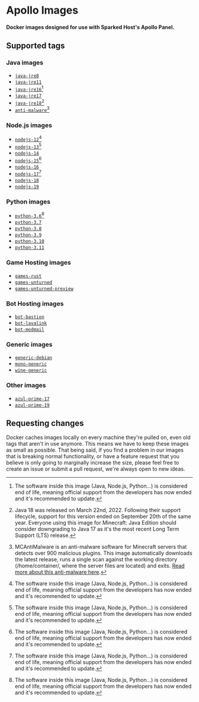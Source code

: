 # Apollo Images

#### Docker images designed for use with Sparked Host's Apollo Panel.

## Supported tags

### Java images

- [`java-jre8`](https://github.com/sparkedhost/images/blob/main/java/java-jre8/Dockerfile)
- [`java-jre11`](https://github.com/sparkedhost/images/blob/main/java/java-jre11/Dockerfile)
- [`java-jre16`](https://github.com/sparkedhost/images/blob/main/java/java-jre16/Dockerfile)[^eol]
- [`java-jre17`](https://github.com/sparkedhost/images/blob/main/java/java-jre17/Dockerfile)
- [`java-jre18`](https://github.com/sparkedhost/images/blob/main/java/java-jre18/Dockerfile)[^java18]
- [`anti-malware`](https://github.com/sparkedhost/images/blob/main/java/anti-malware/Dockerfile)[^antimalware]

### Node.js images

- [`nodejs-12`](https://github.com/sparkedhost/images/blob/main/nodejs/nodejs-12/Dockerfile)[^eol]
- [`nodejs-13`](https://github.com/sparkedhost/images/blob/main/nodejs/nodejs-13/Dockerfile)[^eol]
- [`nodejs-14`](https://github.com/sparkedhost/images/blob/main/nodejs/nodejs-14/Dockerfile)
- [`nodejs-15`](https://github.com/sparkedhost/images/blob/main/nodejs/nodejs-15/Dockerfile)[^eol]
- [`nodejs-16`](https://github.com/sparkedhost/images/blob/main/nodejs/nodejs-16/Dockerfile)
- [`nodejs-17`](https://github.com/sparkedhost/images/blob/main/nodejs/nodejs-17/Dockerfile)[^eol]
- [`nodejs-18`](https://github.com/sparkedhost/images/blob/main/nodejs/nodejs-18/Dockerfile)
- [`nodejs-19`](https://github.com/sparkedhost/images/blob/main/nodejs/nodejs-19/Dockerfile)

### Python images

- [`python-3.6`](https://github.com/sparkedhost/images/blob/main/python/python-3.6/Dockerfile)[^eol]
- [`python-3.7`](https://github.com/sparkedhost/images/blob/main/python/python-3.7/Dockerfile)
- [`python-3.8`](https://github.com/sparkedhost/images/blob/main/python/python-3.8/Dockerfile)
- [`python-3.9`](https://github.com/sparkedhost/images/blob/main/python/python-3.9/Dockerfile)
- [`python-3.10`](https://github.com/sparkedhost/images/blob/main/python/python-3.10/Dockerfile)
- [`python-3.11`](https://github.com/sparkedhost/images/blob/main/python/python-3.11/Dockerfile)

### Game Hosting images

- [`games-rust`](https://github.com/sparkedhost/images/blob/main/games/rust/Dockerfile)
- [`games-unturned`](https://github.com/sparkedhost/images/blob/main/games/unturned/Dockerfile)
- [`games-unturned-preview`](https://github.com/sparkedhost/images/blob/main/games/unturned-preview/Dockerfile)

### Bot Hosting images

- [`bot-bastion`](https://github.com/sparkedhost/images/blob/main/bot/bastion/Dockerfile)
- [`bot-lavalink`](https://github.com/sparkedhost/images/blob/main/bot/lavalink/Dockerfile)
- [`bot-modmail`](https://github.com/sparkedhost/images/blob/main/bot/modmail/Dockerfile)

### Generic images

- [`generic-debian`](https://github.com/sparkedhost/images/blob/main/generic/debian/Dockerfile)
- [`mono-generic`](https://github.com/sparkedhost/images/blob/main/mono/mono-generic/Dockerfile)
- [`wine-generic`](https://github.com/sparkedhost/images/blob/main/wine/wine-generic/Dockerfile)

### Other images

- [`azul-prime-17`](https://github.com/sparkedhost/images/blob/main/other/azul-prime-17/Dockerfile)
- [`azul-prime-19`](https://github.com/sparkedhost/images/blob/main/other/azul-prime-19/Dockerfile)

## Requesting changes

Docker caches images locally on every machine they're pulled on, even old tags that aren't in use anymore.
This means we have to keep these images as small as possible. That being said, if you find a problem in our
images that is breaking normal functionality, or have a feature request that you believe is only going to
marginally increase the size, please feel free to create an issue or submit a pull request, we're always
open to new ideas.

[^eol]:
    The software inside this image (Java, Node.js, Python...) is considered end of life, meaning official
    support from the developers has now ended and it's recommended to update.

[^java18]:
    Java 18 was released on March 22nd, 2022. Following their support lifecycle, support for this version
    ended on September 20th of the same year. Everyone using this image for Minecraft: Java Edition should
    consider downgrading to Java 17 as it's the most recent Long Term Support (LTS) release.

[^antimalware]:
    MCAntiMalware is an anti-malware software for Minecraft servers that detects over 900 malicious plugins.
    This image automatically downloads the latest release, runs a single scan against the working directory
    (/home/container/, where the server files are located) and exits.
    [Read more about this anti-malware here](https://github.com/OpticFusion1/MCAntiMalware).
